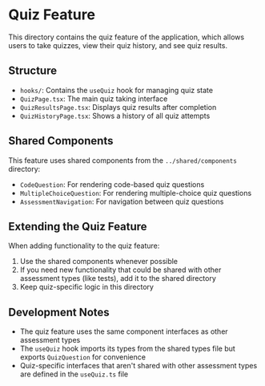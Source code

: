 # Quiz Feature

This directory contains the quiz feature of the application, which allows users to take quizzes, view their quiz history, and see quiz results.

## Structure

- `hooks/`: Contains the `useQuiz` hook for managing quiz state
- `QuizPage.tsx`: The main quiz taking interface
- `QuizResultsPage.tsx`: Displays quiz results after completion
- `QuizHistoryPage.tsx`: Shows a history of all quiz attempts

## Shared Components

This feature uses shared components from the `../shared/components` directory:

- `CodeQuestion`: For rendering code-based quiz questions
- `MultipleChoiceQuestion`: For rendering multiple-choice quiz questions
- `AssessmentNavigation`: For navigation between quiz questions

## Extending the Quiz Feature

When adding functionality to the quiz feature:

1. Use the shared components whenever possible
2. If you need new functionality that could be shared with other assessment types (like tests), add it to the shared directory
3. Keep quiz-specific logic in this directory

## Development Notes

- The quiz feature uses the same component interfaces as other assessment types
- The `useQuiz` hook imports its types from the shared types file but exports `QuizQuestion` for convenience
- Quiz-specific interfaces that aren't shared with other assessment types are defined in the `useQuiz.ts` file 